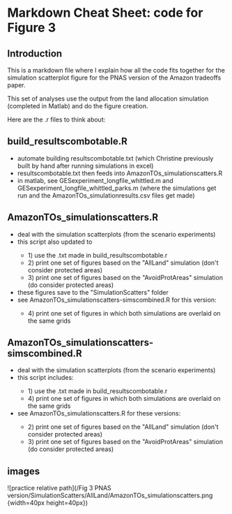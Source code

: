 # Markdown Cheat Sheet: code for Figure 3

## Introduction

This is a markdown file where I explain how all the code fits together for the simulation scatterplot figure for the PNAS version of the Amazon tradeoffs paper.

This set of analyses use the output from the land allocation simulation (completed in Matlab) and do the figure creation.

Here are the .r files to think about:


## build_resultscombotable.R

<ul>

<li>automate building resultscombotable.txt (which Christine previously built by hand after running simulations in excel)</li>

<li>resultscombotable.txt then feeds into AmazonTOs_simulationscatters.R</li>

<li>in matlab, see GESexperiment_longfile_whittled.m and GESexperiment_longfile_whittled_parks.m (where the simulations get run and the AmazonTOs_simulationresults.csv files get made)</li>

</ul>


## AmazonTOs_simulationscatters.R

<ul>

<li>deal with the simulation scatterplots (from the scenario experiments)</li>

<li>this script also updated to </li>

<ul>

<li>1) use the .txt made in build_resultscombotable.r</li>

<li>2) print one set of figures based on the "AllLand" simulation (don't consider protected areas)</li>

<li>3) print one set of figures based on the "AvoidProtAreas" simulation (do consider protected areas)</li>

</ul>

<li>these figures save to the "SimulationScatters" folder</li>

<li>see AmazonTOs_simulationscatters-simscombined.R for this version:</li>

<ul>

<li>4) print one set of figures in which both simulations are overlaid on the same grids</li>

</ul>

</ul>



## AmazonTOs_simulationscatters-simscombined.R

<ul>

<li>deal with the simulation scatterplots (from the scenario experiments)</li>

<li>this script includes: </li>

<ul>

<li>1) use the .txt made in build_resultscombotable.r</li>

<li>4) print one set of figures in which both simulations are overlaid on the same grids</li>

</ul>

<li>see AmazonTOs_simulationscatters.R for these versions:</li>

<ul>
<li>2) print one set of figures based on the "AllLand" simulation (don't consider protected areas)</li>

<li>3) print one set of figures based on the "AvoidProtAreas" simulation (do consider protected areas)</li>

</ul>

</ul>


## images

![practice relative path](/Fig 3 PNAS version/SimulationScatters/AllLand/AmazonTOs_simulationscatters.png {width=40px height=40px})







